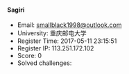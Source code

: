 #### Sagiri  

* Email: smallblack1998@outlook.com  
* University: 重庆邮电大学  
* Register Time: 2017-05-11 23:15:51  
* Register IP: 113.251.172.102  
* Score: 0  
* Solved challenges: 
